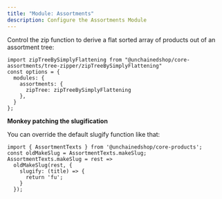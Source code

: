 ```yaml
---
title: "Module: Assortments"
description: Configure the Assortments Module
---
```


Control the zip function to derive a flat sorted array of products out of an assortment tree:

```
import zipTreeBySimplyFlattening from "@unchainedshop/core-assortments/tree-zipper/zipTreeBySimplyFlattening"
const options = {
  modules: {
    assortments: {
      zipTree: zipTreeBySimplyFlattening
    },
  }
};
```

**Monkey patching the slugification**

You can override the default slugify function like that:

```
import { AssortmentTexts } from '@unchainedshop/core-products';
const oldMakeSlug = AssortmentTexts.makeSlug;
AssortmentTexts.makeSlug = rest =>
  oldMakeSlug(rest, {
    slugify: (title) => {
      return 'fu';
    }
  });
```
